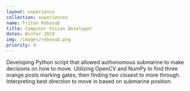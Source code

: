 ```yaml
---
layout: experience
collection: experiences
name: Triton Robosub
title: Computer Vision Developer
dates: Winter 2019
img: /images/robosub.png
priority: 4
---
```


Developing Python script that allowed authonomous submarine to make decisions on
how to move. Utilizing OpenCV and NumPy to find three orange posts marking gates,
then finding two closest to more through. Interpreting best direction to move in
based on submarine position.